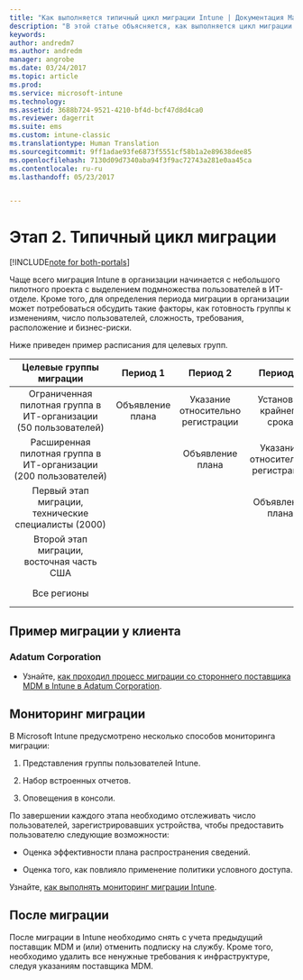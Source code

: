 ```yaml
---
title: "Как выполняется типичный цикл миграции Intune | Документация Майкрософт"
description: "В этой статье объясняется, как выполняется цикл миграции Intune. В ней также предоставлены примеры выполнения циклов миграции у клиентов."
keywords: 
author: andredm7
ms.author: andredm
manager: angrobe
ms.date: 03/24/2017
ms.topic: article
ms.prod: 
ms.service: microsoft-intune
ms.technology: 
ms.assetid: 3688b724-9521-4210-bf4d-bcf47d8d4ca0
ms.reviewer: dagerrit
ms.suite: ems
ms.custom: intune-classic
ms.translationtype: Human Translation
ms.sourcegitcommit: 9ff1adae93fe6873f5551cf58b1a2e89638dee85
ms.openlocfilehash: 7130d09d7340aba94f3f9ac72743a281e0aa45ca
ms.contentlocale: ru-ru
ms.lasthandoff: 05/23/2017


---
```


# <a name="phase-2-typical-migration-cycle"></a>Этап 2. Типичный цикл миграции

[!INCLUDE[note for both-portals](../includes/note-for-both-portals.md)]

Чаще всего миграция Intune в организации начинается с небольшого пилотного проекта с выделением подмножества пользователей в ИТ-отделе. Кроме того, для определения периода миграции в организации может потребоваться обсудить такие факторы, как готовность группы к изменениям, число пользователей, сложность, требования, расположение и бизнес-риски.

Ниже приведен пример расписания для целевых групп.

  | **Целевые группы миграции** | **Период 1** | **Период 2** | **Период 3** | **Период 4** | **...**
|:---:|:---:|:---:|:---:|:---:|:---:|
| Ограниченная пилотная группа в ИТ-организации (50 пользователей) | Объявление плана | Указание относительно регистрации | Установка крайнего срока | Применение условного доступа |  |                                                        
| Расширенная пилотная группа в ИТ-организации (200 пользователей) |  | Объявление плана | Указание относительно регистрации | Установка крайнего срока | Применение условного доступа | 
| Первый этап миграции, технические специалисты (2000) |  |  | Объявление плана | Указание относительно регистрации | Установка крайнего срока | 
| Второй этап миграции, восточная часть США |  |  |  | Объявление плана | Указание относительно регистрации | 
| Все регионы |  |  |  |  | Объявление плана | 

## <a name="customer-migration-case-study"></a>Пример миграции у клиента

### <a name="adatum-corporation"></a>Adatum Corporation

- Узнайте, [как проходил процесс миграции со стороннего поставщика MDM в Intune в Adatum Corporation](https://gallery.technet.microsoft.com/Intune-migration-guide-893a95e3?redir=0).

## <a name="monitoring-migration"></a>Мониторинг миграции

В Microsoft Intune предусмотрено несколько способов мониторинга миграции:

1.  Представления группы пользователей Intune.

2.  Набор встроенных отчетов.

3.  Оповещения в консоли.

По завершении каждого этапа необходимо отслеживать число пользователей, зарегистрировавших устройства, чтобы предоставить пользователю следующие возможности:

-   Оценка эффективности плана распространения сведений.

-   Оценка того, как повлияло применение политики условного доступа.

Узнайте, [как выполнять мониторинг миграции Intune](/intune-classic/deploy-use/understand-microsoft-intune-operations-by-using-reports).

## <a name="post-migration"></a>После миграции

После миграции в Intune необходимо снять с учета предыдущий поставщик MDM и (или) отменить подписку на службу. Кроме того, необходимо удалить все ненужные требования к инфраструктуре, следуя указаниям поставщика MDM.

